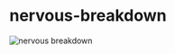 # nervous-breakdown
![nervous breakdown](https://github.com/hosokawa-kenshin/nervous-breakdown/assets/65163825/7747393a-febb-4e51-8d02-3507b7b38093)
